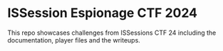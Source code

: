 # ISSession Espionage CTF 2024

This repo showcases challenges from ISSessions CTF 24 including the documentation, player files and the writeups. 
